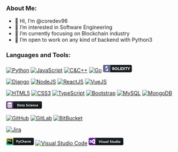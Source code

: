 ### About Me:
- 👋 Hi, I’m @coredev96
- 👀 I’m interested in Software Engineering
- 🌱 I’m currently focusing on Blockchain industry
- 💞️ I’m open to work on any kind of backend with Python3

### Languages and Tools:
[![Python](https://img.shields.io/badge/-Python-black?style=flat&logo=python&link=https://github.com/coredev96/)](https://github.com/coredev96/)
[![JavaScript](https://img.shields.io/badge/-JavaScript-black?style=flat&logo=javascript&link=https://github.com/coredev96/)](https://github.com/coredev96/)
[![C&C++](https://img.shields.io/badge/-C%20&%20C++-659ad2?style=flat&logo=c%2B%2B&logoColor=ffffff&link=https://github.com/coredev96/)](https://github.com/coredev96/)
[![Go](https://img.shields.io/badge/-Go-00ADD8?style=flat&logo=go&logoColor=white&link=https://github.com/coredev96/)](https://github.com/coredev96/)
[![Solidity](https://github.com/msilucifer/msilucifer/blob/master/solidity.png)](https://github.com/msilucifer/)

[![Django](https://img.shields.io/badge/-django-black?style=flat&logo=django)](https://github.com/coredev96/)
[![NodeJS](https://img.shields.io/badge/-Node.js-181717?style=flat&logo=nodedotjs&logoColor=white&link=https://github.com/coredev96/)](https://github.com/coredev96/) 
[![ReactJS](https://img.shields.io/badge/-ReactJS-61DAFB?style=flat&logo=react&logoColor=white&link=https://github.com/coredev96/)](https://github.com/coredev96/) 
[![VueJS](https://img.shields.io/badge/VueJS-41B883??style=flat&logo=vue.js&logoColor=white&link=https://github.com/coredev96/)](https://github.com/coredev96/) 

[![HTML5](https://img.shields.io/badge/-HTML5-E34F26?style=flat&logo=html5&logoColor=white&link=https://github.com/coredev96/)](https://github.com/coredev96/) 
[![CSS3](https://img.shields.io/badge/-CSS3-1572B6?style=flat&logo=css3&link=https://github.com/coredev96/)](https://github.com/coredev96/) 
[![TypeScript](https://img.shields.io/badge/TypeScript-black?style=flat&logo=typescript&link=https://github.com/coredev96/)](https://github.com/coredev96/)
[![Bootstrap](https://img.shields.io/badge/-Bootstrap-563D7C?style=flat&logo=bootstrap&link=https://github.com/coredev96/)](https://github.com/coredev96/)
[![MySQL](https://img.shields.io/badge/-MySQL-black?style=flat&logo=mysql&link=https://github.com/coredev96/)](https://github.com/coredev96/)
[![MongoDB](https://img.shields.io/badge/-MongoDB-DDE072?style=flat&logo=mongodb&link=https://github.com/coredev96/)](https://github.com/coredev96/)

[![DataScience](https://github.com/SvenCelin/SvenCelin/blob/master/Badges/datascience.png)](https://github.com/coredev96/)

[![GitHub](https://img.shields.io/badge/-GitHub-181717?style=flat&logo=github&link=https://github.com/coredev96/)](https://github.com/coredev96/)
[![GitLab](https://img.shields.io/badge/-GitLab-FCA121?style=flat&logo=gitlab&link=https://github.com/coredev96/)](https://github.com/coredev96/)
[![BitBucket](https://img.shields.io/badge/Bitbucket-330F63?style=flat&logo=bitbucket&link=https://github.com/coredev96/)](https://github.com/coredev96/)

[![Jira](https://img.shields.io/badge/-Jira-222222?style=flat&logo=jira-software&logoColor=white&logoColor=0052CC)](https://github.com/coredev96/)

[![PyCharm](https://github.com/SvenCelin/SvenCelin/blob/master/Badges/pycharm.png)](https://github.com/coredev96/)
[![Visual Studio Code](https://img.shields.io/badge/-VSCode-444444?style=flat&logo=visual-studio-code&logoColor=007ACC)](https://github.com/coredev96/)
[![Visual Studio](https://github.com/SvenCelin/SvenCelin/blob/master/Badges/visualstudio.png)](https://github.com/coredev96/)

